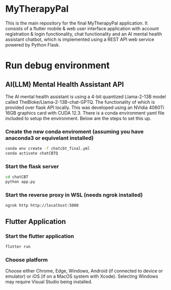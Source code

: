 # MyTherapyPal

This is the main repository for the final MyTherapyPal application. It consists of a flutter mobile & web user interface application with account registration & login functionality, chat functionality and an AI mental health assistant chatbot, which is implemented using a REST API web service powered by Python Flask.

# Run debug environment

## AI(LLM) Mental Health Assistant API

The AI mental health assistant is using a 4-bit quantized Llama-2-13B model called TheBloke/Llama-2-13B-chat-GPTQ. The functionality of which is provided over flask API locally. This was developed using an NVidia 4060Ti 16GB graphics card with CUDA 12.3. There is a conda environment yaml file included to setup the environment. Below are the steps to set this up.

### Create the new conda enviroment (assuming you have anaconda3 or equivelant installed)
```bash
conda env create -f chatcbt_final.yml
conda activate chatCBTQ
```

### Start the flask server
```bash
cd chatCBT
python app.py
```

### Start the reverse proxy in WSL (needs ngrok installed)
```bash
ngrok http http://localhost:5000
```

## Flutter Application

### Start the flutter application
```bash
flutter run
```

### Choose platform
Choose either Chrome, Edge, Windows, Android (if connected to device or emulator) or iOS (if on a MacOS system with Xcode). Selecting Windows may require Visual Studio being installed.
